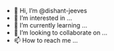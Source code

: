 - 👋 Hi, I’m @dishant-jeeves
- 👀 I’m interested in ...
- 🌱 I’m currently learning ...
- 💞️ I’m looking to collaborate on ...
- 📫 How to reach me ...

<!---
dishant-jeeves/dishant-jeeves is a ✨ special ✨ repository because its `README.md` (this file) appears on your GitHub profile.
You can click the Preview link to take a look at your changes.
--->
